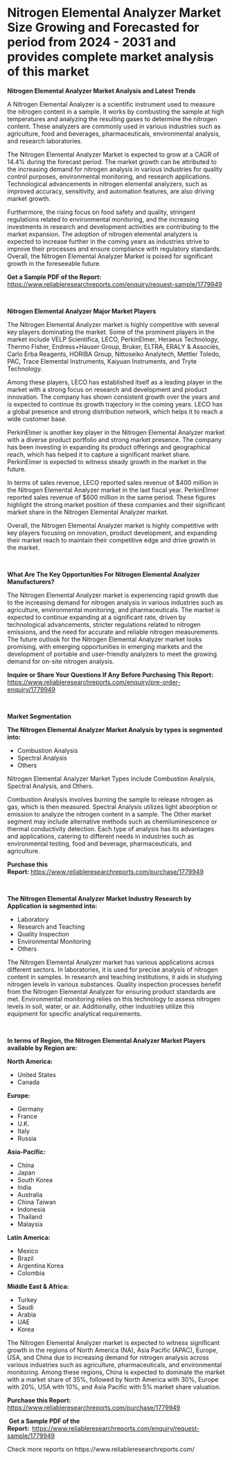 <p><h1>Nitrogen Elemental Analyzer Market Size Growing and Forecasted for period from 2024 - 2031 and provides complete market analysis of this market</h1></p><p><strong>Nitrogen Elemental Analyzer Market Analysis and Latest Trends</strong></p>
<p><p>A Nitrogen Elemental Analyzer is a scientific instrument used to measure the nitrogen content in a sample. It works by combusting the sample at high temperatures and analyzing the resulting gases to determine the nitrogen content. These analyzers are commonly used in various industries such as agriculture, food and beverages, pharmaceuticals, environmental analysis, and research laboratories.</p><p>The Nitrogen Elemental Analyzer Market is expected to grow at a CAGR of 14.4% during the forecast period. The market growth can be attributed to the increasing demand for nitrogen analysis in various industries for quality control purposes, environmental monitoring, and research applications. Technological advancements in nitrogen elemental analyzers, such as improved accuracy, sensitivity, and automation features, are also driving market growth.</p><p>Furthermore, the rising focus on food safety and quality, stringent regulations related to environmental monitoring, and the increasing investments in research and development activities are contributing to the market expansion. The adoption of nitrogen elemental analyzers is expected to increase further in the coming years as industries strive to improve their processes and ensure compliance with regulatory standards. Overall, the Nitrogen Elemental Analyzer Market is poised for significant growth in the foreseeable future.</p></p>
<p><strong>Get a Sample PDF of the Report:&nbsp;</strong> <a href="https://www.reliableresearchreports.com/enquiry/request-sample/1779949">https://www.reliableresearchreports.com/enquiry/request-sample/1779949</a></p>
<p>&nbsp;</p>
<p><strong>Nitrogen Elemental Analyzer Major Market Players</strong></p>
<p><p>The Nitrogen Elemental Analyzer market is highly competitive with several key players dominating the market. Some of the prominent players in the market include VELP Scientifica, LECO, PerkinElmer, Heraeus Technology, Thermo Fisher, Endress+Hauser Group, Bruker, ELTRA, ERALY & Associés, Carlo Erba Reagents, HORIBA Group, Nittoseiko Analytech, Mettler Toledo, PAC, Trace Elemental Instruments, Kaiyuan Instruments, and Tryte Technology.</p><p>Among these players, LECO has established itself as a leading player in the market with a strong focus on research and development and product innovation. The company has shown consistent growth over the years and is expected to continue its growth trajectory in the coming years. LECO has a global presence and strong distribution network, which helps it to reach a wide customer base.</p><p>PerkinElmer is another key player in the Nitrogen Elemental Analyzer market with a diverse product portfolio and strong market presence. The company has been investing in expanding its product offerings and geographical reach, which has helped it to capture a significant market share. PerkinElmer is expected to witness steady growth in the market in the future.</p><p>In terms of sales revenue, LECO reported sales revenue of $400 million in the Nitrogen Elemental Analyzer market in the last fiscal year. PerkinElmer reported sales revenue of $600 million in the same period. These figures highlight the strong market position of these companies and their significant market share in the Nitrogen Elemental Analyzer market.</p><p>Overall, the Nitrogen Elemental Analyzer market is highly competitive with key players focusing on innovation, product development, and expanding their market reach to maintain their competitive edge and drive growth in the market.</p></p>
<p>&nbsp;</p>
<p><strong>What Are The Key Opportunities For Nitrogen Elemental Analyzer Manufacturers?</strong></p>
<p><p>The Nitrogen Elemental Analyzer market is experiencing rapid growth due to the increasing demand for nitrogen analysis in various industries such as agriculture, environmental monitoring, and pharmaceuticals. The market is expected to continue expanding at a significant rate, driven by technological advancements, stricter regulations related to nitrogen emissions, and the need for accurate and reliable nitrogen measurements. The future outlook for the Nitrogen Elemental Analyzer market looks promising, with emerging opportunities in emerging markets and the development of portable and user-friendly analyzers to meet the growing demand for on-site nitrogen analysis.</p></p>
<p><strong>Inquire or Share Your Questions If Any Before Purchasing This Report:</strong> <a href="https://www.reliableresearchreports.com/enquiry/pre-order-enquiry/1779949">https://www.reliableresearchreports.com/enquiry/pre-order-enquiry/1779949</a></p>
<p>&nbsp;</p>
<p><strong>Market Segmentation</strong></p>
<p><strong>The Nitrogen Elemental Analyzer Market Analysis by types is segmented into:</strong></p>
<p><ul><li>Combustion Analysis</li><li>Spectral Analysis</li><li>Others</li></ul></p>
<p><p>Nitrogen Elemental Analyzer Market Types include Combustion Analysis, Spectral Analysis, and Others. </p><p>Combustion Analysis involves burning the sample to release nitrogen as gas, which is then measured. Spectral Analysis utilizes light absorption or emission to analyze the nitrogen content in a sample. The Other market segment may include alternative methods such as chemiluminescence or thermal conductivity detection. Each type of analysis has its advantages and applications, catering to different needs in industries such as environmental testing, food and beverage, pharmaceuticals, and agriculture.</p></p>
<p><strong>Purchase this Report:&nbsp;</strong><a href="https://www.reliableresearchreports.com/purchase/1779949">https://www.reliableresearchreports.com/purchase/1779949</a></p>
<p>&nbsp;</p>
<p><strong>The Nitrogen Elemental Analyzer Market Industry Research by Application is segmented into:</strong></p>
<p><ul><li>Laboratory</li><li>Research and Teaching</li><li>Quality Inspection</li><li>Environmental Monitoring</li><li>Others</li></ul></p>
<p><p>The Nitrogen Elemental Analyzer market has various applications across different sectors. In laboratories, it is used for precise analysis of nitrogen content in samples. In research and teaching institutions, it aids in studying nitrogen levels in various substances. Quality inspection processes benefit from the Nitrogen Elemental Analyzer for ensuring product standards are met. Environmental monitoring relies on this technology to assess nitrogen levels in soil, water, or air. Additionally, other industries utilize this equipment for specific analytical requirements.</p></p>
<p>&nbsp;</p>
<p><strong>In terms of Region, the Nitrogen Elemental Analyzer Market Players available by Region are:</strong></p>
<p>
    <p> <strong> North America: </strong>
        <ul>
            <li>United States</li>
            <li>Canada</li>
        </ul>
        </p> 
    <p> <strong> Europe: </strong>
        <ul>
            <li>Germany</li>
            <li>France</li>
            <li>U.K.</li>
            <li>Italy</li>
            <li>Russia</li>
        </ul>
        </p> 
    <p> <strong> Asia-Pacific: </strong>
        <ul>
            <li>China</li>
            <li>Japan</li>
            <li>South Korea</li>
            <li>India</li>
            <li>Australia</li>
            <li>China Taiwan</li>
            <li>Indonesia</li>
            <li>Thailand</li>
            <li>Malaysia</li>
        </ul>
        </p> 
    <p> <strong> Latin America: </strong>
        <ul>
            <li>Mexico</li>
            <li>Brazil</li>
            <li>Argentina Korea</li>
            <li>Colombia</li>
        </ul>
        </p> 
    <p> <strong> Middle East & Africa: </strong>
        <ul>
            <li>Turkey</li>
            <li>Saudi</li>
            <li>Arabia</li>
            <li>UAE</li>
            <li>Korea</li>
        </ul>
    </p>
    </p>
<p><p>The Nitrogen Elemental Analyzer market is expected to witness significant growth in the regions of North America (NA), Asia Pacific (APAC), Europe, USA, and China due to increasing demand for nitrogen analysis across various industries such as agriculture, pharmaceuticals, and environmental monitoring. Among these regions, China is expected to dominate the market with a market share of 35%, followed by North America with 30%, Europe with 20%, USA with 10%, and Asia Pacific with 5% market share valuation.</p></p>
<p><strong>Purchase this Report: </strong><a href="https://www.reliableresearchreports.com/purchase/1779949">https://www.reliableresearchreports.com/purchase/1779949</a></p>
<p>&nbsp;<strong>Get a Sample PDF of the Report:&nbsp;&nbsp;</strong><a href="https://www.reliableresearchreports.com/enquiry/request-sample/1779949">https://www.reliableresearchreports.com/enquiry/request-sample/1779949</a></p>
<p><strong></strong></p>
<p>Check more reports on https://www.reliableresearchreports.com/</p>